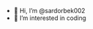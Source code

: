 - 👋 Hi, I’m @sardorbek002
- 👀 I’m interested in coding


<!---
sardorbek002/sardorbek002 is a ✨ special ✨ repository because its `README.md` (this file) appears on your GitHub profile.
You can click the Preview link to take a look at your changes.
--->
